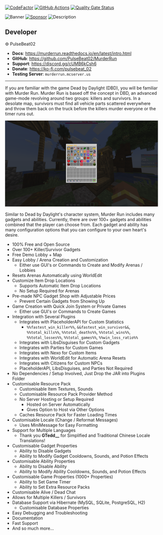 [![CodeFactor](https://www.codefactor.io/repository/github/pulsebeat02/murderrun/badge)](https://www.codefactor.io/repository/github/pulsebeat02/murderrun)
[![GitHub Actions](https://github.com/PulseBeat02/MurderRun/actions/workflows/tagged-release.yml/badge.svg)](https://github.com/PulseBeat02/MurderRun/actions)
[![Quality Gate Status](https://sonarcloud.io/api/project_badges/measure?project=PulseBeat02_MurderRun&metric=alert_status)](https://sonarcloud.io/summary/new_code?id=PulseBeat02_MurderRun)

![Banner](https://www.bisecthosting.com/images/CF/Murder_Run/BH_Murder_Run_header.webp)
[![Sponsor](https://www.bisecthosting.com/images/CF/Murder_Run/BH_Murder_Run_promo2.webp)](https://bisecthosting.com/pulse)
![Description](https://www.bisecthosting.com/images/CF/Murder_Run/BH_Murder_Run_description.webp)

## Developer
⚙️ PulseBeat02
- **Docs**: https://murderrun.readthedocs.io/en/latest/intro.html
- **GitHub**: https://github.com/PulseBeat02/MurderRun
- **Support**: https://discord.gg/cUMB6kCsh6
- **Donate**: https://ko-fi.com/pulsebeat_02
- **Testing Server**: `murderrun.mcserver.us`

---

If you are familiar with the game Dead by Daylight (DBD), you will be familiar with Murder Run. Murder Run is based off
the concept in DBD, an advanced game-mode revolving around two groups: killers and survivors. In a desolate map, survivors
must find all vehicle parts scattered everywhere and throw them back on the truck before the killers murder everyone or
the timer runs out.

![intro.png](intro.png)

Similar to Dead by Daylight's character system, Murder Run includes many gadgets and abilities. Currently, there are
over 100+ gadgets and abilities combined that the player can choose from. Each gadget and ability has many configuration
options that you can configure to your own heart's desire.

- 100% Free and Open Source
- Over 100+ Killer/Survivor Gadgets
- Free Demo Lobby + Map
- Easy Lobby / Arena Creation and Customization
  - Either use GUI's or Commands to Create and Modify Arenas / Lobbies
- Resets Arenas Automatically using WorldEdit
- Customize Item Drop Locations
  - Supports Automatic Item Drop Locations
  - No Setup Required for Arenas
- Pre-made NPC Gadget Shop with Adjustable Prices
  - Prevent Certain Gadgets from Showing Up
- Game Creation with Quick Join System or Private Games
  - Either use GUI's or Commands to Create Games
- Integration with Several Plugins
  - Integrates with PlaceholderAPI for Custom Statistics
    - `%%fastest_win_killer%%`, `&&fastest_win_survivor&&`, `%%total_kills%%`, `%%total_deaths%%`,
      `%%total_wins%%`, `%%total_losses%%`, `%%total_games%%`, `%%win_loss_ratio%%`
  - Integrates with LibsDisguises for Custom Gadgets
  - Integrates with Parties for Custom Games
  - Integrates with Nexo for Custom Items
  - Integrates with WorldEdit for Automatic Arena Resets
  - Integrates with Citizens for Custom NPCs
  - PlaceholderAPI, LibsDisguises, and Parties Not Required
- No Dependencies / Setup Involved, Just Drop the JAR into Plugins Folder
- Customisable Resource Pack
  - Customisable Item Textures, Sounds
  - Customisable Resource Pack Provider Method
  - No Server Hosting or Setup Required
    - Hosted on Server Automatically
    - Gives Option to Host via Other Options
  - Caches Resource Pack for Faster Loading Times
- Customisable Locale (Change / Reformat Messages)
  - Uses MiniMessage for Easy Formatting
- Support for Multiple Languages
  - Thank you **GTedd__** for Simplified and Traditional Chinese Locale Translations!
- Customisable Gadget Properties
  - Ability to Disable Gadgets
  - Ability to Modify Gadget Cooldowns, Sounds, and Potion Effects
- Customisable Ability Properties
  - Ability to Disable Ability
  - Ability to Modify Ability Cooldowns, Sounds, and Potion Effects
- Customisable Game Properties (1000+ Properties)
  - Ability to Set Game Timer
  - Ability to Set Extra Resource Packs
- Customisable Alive / Dead Chat
- Allows for Multiple Killers / Survivors
- Database Support via Hibernate (MySQL, SQLite, PostgreSQL, H2)
  - Customisable Database Properties
- Easy Debugging and Troubleshooting
- Documentation
- Fast Support
- And so much more...